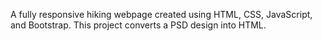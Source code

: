 A fully responsive hiking webpage created using HTML, CSS, JavaScript, and Bootstrap. This project converts a PSD design into HTML.
